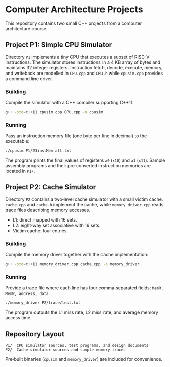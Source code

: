 # Computer Architecture Projects

This repository contains two small C++ projects from a computer architecture course.

## Project P1: Simple CPU Simulator

Directory `P1` implements a tiny CPU that executes a subset of RISC-V instructions.  The simulator stores instructions in a 4&nbsp;KB array of bytes and maintains 32 integer registers.  Instruction fetch, decode, execute, memory, and writeback are modelled in `CPU.cpp` and `CPU.h` while `cpusim.cpp` provides a command line driver.

### Building
Compile the simulator with a C++ compiler supporting C++11:

```bash
g++ -std=c++11 cpusim.cpp CPU.cpp -o cpusim
```

### Running
Pass an instruction memory file (one byte per line in decimal) to the executable:

```bash
./cpusim P1/23instMem-all.txt
```

The program prints the final values of registers `a0` (`x10`) and `a1` (`x11`).  Sample assembly programs and their pre‑converted instruction memories are located in `P1/`.

## Project P2: Cache Simulator

Directory `P2` contains a two‑level cache simulator with a small victim cache.  `cache.cpp` and `cache.h` implement the cache, while `memory_driver.cpp` reads trace files describing memory accesses.

- L1: direct mapped with 16 sets.
- L2: eight‑way set associative with 16 sets.
- Victim cache: four entries.

### Building
Compile the memory driver together with the cache implementation:

```bash
g++ -std=c++11 memory_driver.cpp cache.cpp -o memory_driver
```

### Running
Provide a trace file where each line has four comma‑separated fields: `MemR, MemW, address, data`.

```bash
./memory_driver P2/trace/test.txt
```

The program outputs the L1 miss rate, L2 miss rate, and average memory access time.

## Repository Layout

```
P1/  CPU simulator sources, test programs, and design documents
P2/  Cache simulator sources and sample memory traces
```

Pre‑built binaries (`cpusim` and `memory_driver`) are included for convenience.

